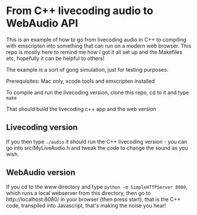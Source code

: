 # From C++ livecoding audio to WebAudio API
This is an example of how to go from livecoding audio in C++ to compiling with emscripten into something that can run on a modern web browser. This repo is mostly here to remind me how I got it all set up and the Makefiles etc, hopefully it can be helpful to others!

The example is a sort of gong simulation, just for testing purposes.

Prerequisites: Mac only, xcode tools and emscripten installed

To compile and run the livecoding version, clone this repo, cd to it and type `make`

That should build the livecoding c++ app and the web version

## Livecoding version
If you then type `./audio` it should run the C++ livecoding version - you can go into src/MyLiveAudio.h and tweak the code to change the sound as you wish.

## WebAudio version
If you cd to the www directory and type `python -m SimpleHTTPServer 8080`, which runs a local webserver from this directory, then go to http://localhost:8080/ in your browser (then press start), that is the C++ code, transpiled into Javascript, that's making the noise you hear!

